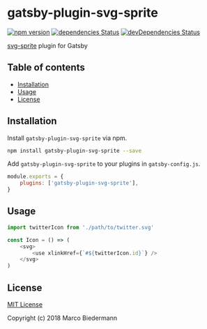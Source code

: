 # gatsby-plugin-svg-sprite

[![npm version](https://badge.fury.io/js/gatsby-plugin-svg-sprite.svg)](https://badge.fury.io/js/gatsby-plugin-svg-sprite)
[![dependencies Status](https://david-dm.org/marcobiedermann/gatsby-plugin-svg-sprite/status.svg)](https://david-dm.org/marcobiedermann/gatsby-plugin-svg-sprite)
[![devDependencies Status](https://david-dm.org/marcobiedermann/gatsby-plugin-svg-sprite/dev-status.svg)](https://david-dm.org/marcobiedermann/gatsby-plugin-svg-sprite?type=dev)

[svg-sprite](https://github.com/kisenka/svg-sprite-loader) plugin for Gatsby

## Table of contents

- [Installation](#installation)
- [Usage](#usage)
- [License](#license)

## Installation

Install `gatsby-plugin-svg-sprite` via npm.

```sh
npm install gatsby-plugin-svg-sprite --save
```

Add `gatsby-plugin-svg-sprite` to your plugins in `gatsby-config.js`.

```js
module.exports = {
	plugins: ['gatsby-plugin-svg-sprite'],
}
```

## Usage

```js
import twitterIcon from './path/to/twitter.svg'

const Icon = () => (
	<svg>
		<use xlinkHref={`#${twitterIcon.id}`} />
	</svg>
)
```

## License

[MIT License](LICENSE)

Copyright (c) 2018 Marco Biedermann
